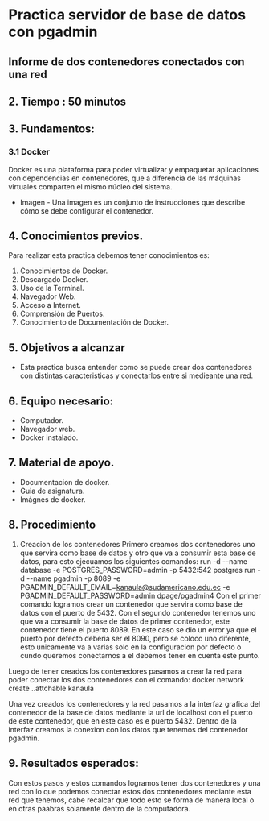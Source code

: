 # Practica servidor de base de datos con pgadmin
## Informe de dos contenedores conectados con una red
## 2. Tiempo : 50 minutos
## 3. Fundamentos:

 ### 3.1 Docker
 Docker es una plataforma para poder virtualizar y empaquetar aplicaciones con dependencias en contenedores, que a diferencia de las máquinas virtuales comparten el mismo núcleo del sistema.

 - Imagen -
 Una imagen es un conjunto de instrucciones que describe cómo se debe configurar el contenedor.
## 4. Conocimientos previos.
   
Para realizar esta practica debemos tener conocimientos es:
1. Conocimientos de Docker.
2. Descargado Docker.
3. Uso de la Terminal.
4. Navegador Web.
5. Acceso a Internet.
6. Comprensión de Puertos.
7. Conocimiento de Documentación de Docker.

## 5. Objetivos a alcanzar
   
- Esta practica busca entender como se puede crear dos contenedores con distintas caracteristicas y conectarlos entre si medieante una red.
## 6. Equipo necesario:
  
- Computador.
- Navegador web.
- Docker instalado.

## 7. Material de apoyo.
   
- Documentacion de docker.
- Guia de asignatura.
- Imágnes de docker.
  
## 8. Procedimiento

1. Creacion de los contenedores
  Primero creamos dos contenedores uno que servira como base de datos y otro que va a consumir esta base de datos, para esto ejecuamos los siguientes comandos:
run -d --name database -e POSTGRES_PASSWORD=admin -p 5432:542 postgres
run -d --name pgadmin -p 8089 -e PGADMIN_DEFAULT_EMAIL=kanaula@sudamericano.edu.ec -e PGADMIN_DEFAULT_PASSWORD=admin dpage/pgadmin4
  Con el primer comando logramos crear un contenedor que servira como base de datos con el puerto de 5432.
  Con el segundo contenedor tenemos uno que va a consumir la base de datos de primer contenedor, este contenedor tiene el puerto 8089. En este caso se dio un error ya que el puerto por defecto deberia ser el 8090, pero se coloco uno diferente, esto unicamente va a varias solo en la configuracion por defecto o cundo queremos conectarnos a el debemos tener en cuenta este punto.

Luego de tener creados los contenedores pasamos a crear la red para poder conectar los dos contenedores con el comando:
docker network create ..attchable kanaula

Una vez creados los contenedores y la red pasamos a la interfaz grafica del contenedor de la base de datos mediante la url de localhost con el puerto de este contenedor, que en este caso es e puerto 5432.
Dentro de la interfaz creamos la conexion con los datos que tenemos del contenedor pgadmin.

## 9. Resultados esperados:
    
Con estos pasos y estos comandos logramos tener dos contenedores y una red con lo que podemos conectar estos dos contenedores mediante esta red que tenemos, cabe recalcar que todo esto se forma de manera local o en otras paabras solamente dentro de la computadora.
